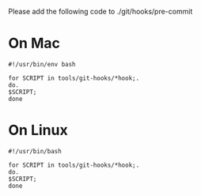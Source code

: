Please add the following code to ./git/hooks/pre-commit

# On Mac
```
#!/usr/bin/env bash

for SCRIPT in tools/git-hooks/*hook;.
do.
$SCRIPT;
done
```

# On Linux
```
#!/usr/bin/bash

for SCRIPT in tools/git-hooks/*hook;.
do.
$SCRIPT;
done
```